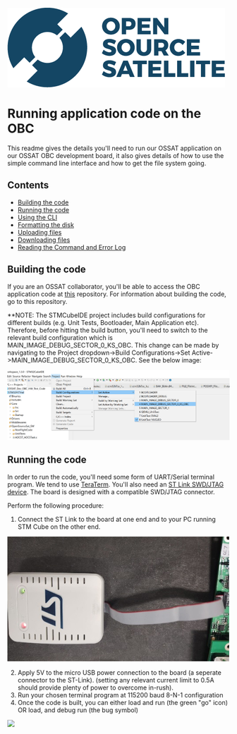 ![](gui_assets/OSSAT-LOGO-BLUE.png)
# Running application code on the OBC
This readme gives the details you'll need to run our OSSAT application on our OSSAT OBC development board, it also gives details of how to use the simple command line interface and how to get the file system going.  

## Contents
- [Building the code](#building-the-code)
- [Running the code](#running-the-code)
- [Using the CLI](#using-the-cli)
- [Formatting the disk](#formatting-the-disk)
- [Uploading files](#uploading-files)
- [Downloading files](#deownloading-files)
- [Reading the Command and Error Log](#reading-the-command-and-error-log)

## Building the code
If you are an OSSAT collaborator, you'll be able to access the OBC application code at [this](https://github.com/Open-Source-Satellite/OSS-Demo-Project-STM32H7) repository. For information about building the code, go to this repository.

**NOTE: The STMCubeIDE project includes build configurations for different builds (e.g. Unit Tests, Bootloader, Main Application etc). Therefore, before hitting the build button, you'll need to switch to the relevant build configuration which is MAIN_IMAGE_DEBUG_SECTOR_0_KS_OBC. This change can be made by navigating to the Project dropdown->Build Configurations->Set Active->MAIN_IMAGE_DEBUG_SECTOR_0_KS_OBC. See the below image:

![](gui_assets/Build_config.png)

## Running the code
In order to run the code, you'll need some form of UART/Serial terminal program. We tend to use [TeraTerm](https://ttssh2.osdn.jp/index.html.en). You'll also need an [ST Link SWD/JTAG device](https://www.st.com/en/development-tools/stlink-v3set.html). The board is designed with a compatible SWD/JTAG connector.

Perform the following procedure:
1. Connect the ST Link to the board at one end and to your PC running STM Cube on the other end.

![](gui_assets/ST-Link.jfif)

2. Apply 5V to the micro USB power connection to the board (a seperate connector to the ST-Link). (setting any relevant current limit to 0.5A should provide plenty of power to overcome in-rush).
3. Run your chosen terminal program at 115200 baud 8-N-1 configuration
4. Once the code is built, you can either load and run (the green "go" icon) OR load, and debug run (the bug symbol) 

![](STM32_screenshot.jpg)


